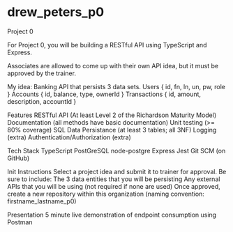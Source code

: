 # drew_peters_p0

Project 0

For Project 0, you will be building a RESTful API using TypeScript and Express. 


Associates are allowed to come up with their own API idea, but it must be approved by the trainer.


My idea: Banking API that persists 3 data sets.
  Users  { id, fn, ln, un, pw, role }
  Accounts  { id, balance, type, ownerId }
  Transactions  { id, amount, description, accountId }


Features
  RESTful API (At least Level 2 of the Richardson Maturity Model)
  Documentation (all methods have basic documentation)
  Unit testing (>= 80% coverage)
  SQL Data Persistance (at least 3 tables; all 3NF)
  Logging (extra)
  Authentication/Authorization (extra)
 

Tech Stack
  TypeScript
  PostGreSQL
  node-postgre
  Express
  Jest
  Git SCM (on GitHub)
 

Init Instructions
 Select a project idea and submit it to trainer for approval. Be sure to include:
 The 3 data entities that you will be persisting
 Any external APIs that you will be using (not required if none are used)
 Once approved, create a new repository within this organization (naming convention: firstname_lastname_p0)


Presentation
  5 minute live demonstration of endpoint consumption using Postman
